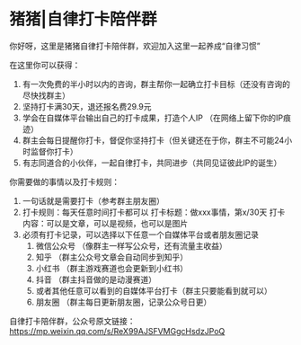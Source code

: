 # 猪猪|自律打卡陪伴群

你好呀，这里是猪猪自律打卡陪伴群，欢迎加入这里一起养成“自律习惯”

在这里你可以获得：

1. 有一次免费的半小时以内的咨询，群主帮你一起确立打卡目标（还没有咨询的尽快找群主）
2. 坚持打卡满30天，退还报名费29.9元 
3. 学会在自媒体平台输出自己的打卡成果，打造个人IP （在网络上留下你的IP痕迹）
4. 群主会每日提醒你打卡，督促你坚持打卡（但关键还在于你，群主不可能24小时监督你打卡）
5. 有志同道合的小伙伴，一起自律打卡，共同进步（共同见证彼此IP的诞生）

你需要做的事情以及打卡规则：
1. 一句话就是需要打卡（参考群主朋友圈）
2. 打卡规则：每天任意时间打卡都可以
    打卡标题：做xxx事情，第x/30天
    打卡内容：可以是文章，可以是视频，也可以是图片
3. 必须有打卡记录，可以选择以下任意一个自媒体平台或者朋友圈记录
    1. 微信公众号 （像群主一样写公众号，还有流量主收益）
    2. 知乎 （群主公众号文章会自动同步到知乎）
    3. 小红书 （群主游戏赛道也会更新到小红书）
    4. 抖音 （群主抖音做的是动漫赛道）
    5. 或者其他任意可以看到的自媒体平台打卡（群主只要能看到就可以）
    5. 朋友圈 （群主每日更新朋友圈，记录公众号日更）

自律打卡陪伴群，公众号原文链接： https://mp.weixin.qq.com/s/ReX99AJSFVMGgcHsdzJPoQ
